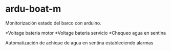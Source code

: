 ardu-boat-m
===========

Monitorización estado del barco con arduino.

*Voltage bateria motor
*Voltage bateria servicio
*Chequeo agua en sentina

Automatización de achique de agua en sentina estableciendo alarmas
